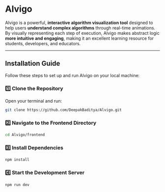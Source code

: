 # **Alvigo**  
Alvigo is a powerful, **interactive algorithm visualization tool** designed to help users **understand complex algorithms** through real-time animations. By visually representing each step of execution, Alvigo makes abstract logic **more intuitive and engaging**, making it an excellent learning resource for students, developers, and educators.

---

## **Installation Guide**  
Follow these steps to set up and run Alvigo on your local machine:  

### **1️⃣ Clone the Repository**  
Open your terminal and run:  
```sh
git clone https://github.com/DeepakBaditya/Alvigo.git
```
### **2️⃣ Navigate to the Frontend Directory**
```sh
cd Alvigo/frontend
```
### **3️⃣ Install Dependencies**
```sh
npm install
```
### **4️⃣ Start the Development Server**
```sh
npm run dev
```

